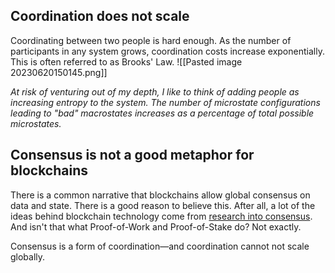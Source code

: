 ## Coordination does not scale
Coordinating between two people is hard enough. As the number of participants in any system grows, coordination costs increase exponentially. This is often referred to as Brooks' Law.
![[Pasted image 20230620150145.png]]

*At risk of venturing out of my depth, I like to think of adding people as increasing entropy to the system. The number of microstate configurations leading to "bad" macrostates increases as a percentage of total possible microstates.*

## Consensus is not a good metaphor for blockchains
There is a common narrative that blockchains allow global consensus on data and state. There is a good reason to believe this. After all, a lot of the ideas behind blockchain technology come from [research into consensus](https://en.wikipedia.org/wiki/Byzantine_fault). And isn't that what Proof-of-Work and Proof-of-Stake do? Not exactly.

Consensus is a form of coordination—and coordination cannot not scale globally. 

